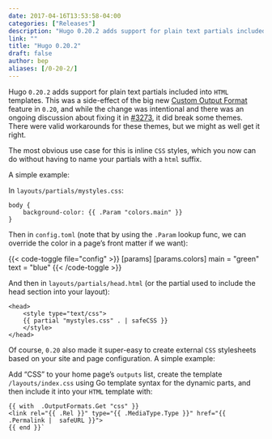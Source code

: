 ```yaml
---
date: 2017-04-16T13:53:58-04:00
categories: ["Releases"]
description: "Hugo 0.20.2 adds support for plain text partials included into HTML templates"
link: ""
title: "Hugo 0.20.2"
draft: false
author: bep
aliases: [/0-20-2/]
---
```


Hugo `0.20.2` adds support for plain text partials included into `HTML` templates. This was a side-effect of the big new [Custom Output Format](https://gohugo.io/extras/output-formats/) feature in `0.20`, and while the change was intentional and there was an ongoing discussion about fixing it in [#3273](//github.com/gohugoio/hugo/issues/3273), it did break some themes. There were valid workarounds for these themes, but we might as well get it right.

The most obvious use case for this is inline `CSS` styles, which you now can do without having to name your partials with a `html` suffix.

A simple example:

In `layouts/partials/mystyles.css`:

    body {
    	background-color: {{ .Param "colors.main" }}
    }

Then in `config.toml` (note that by using the `.Param` lookup func, we can override the color in a page’s front matter if we want):

{{< code-toggle file="config" >}}
[params]
[params.colors]
main = "green"
text = "blue"
{{< /code-toggle >}}

And then in `layouts/partials/head.html` (or the partial used to include the head section into your layout):

    <head>
        <style type="text/css">
        {{ partial "mystyles.css" . | safeCSS }}
        </style>
    </head>

Of course, `0.20` also made it super-easy to create external `CSS` stylesheets based on your site and page configuration. A simple example:

Add “CSS” to your home page’s `outputs` list, create the template `/layouts/index.css` using Go template syntax for the dynamic parts, and then include it into your `HTML` template with:

    {{ with  .OutputFormats.Get "css" }}
    <link rel="{{ .Rel }}" type="{{ .MediaType.Type }}" href="{{ .Permalink |  safeURL }}">
    {{ end }}`